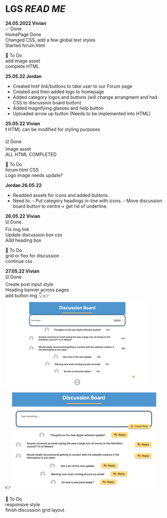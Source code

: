 # LGS *READ ME* 

**24.05.2022 Vivian**  
:white_check_mark: Done   
    HomePage Done     
    Changed CSS, add a few global text styles   
    Started forum.html   
   
:white_square_button: To Do  
    add image asset   
    complete HTML    
 
**25.05.22 Jordan**
- Created href link/buttons to take user to our Forum page 
- Created and then added logo to homepage
- Added category logos and buttons (will change arrangment and had CSS to discussion board button)
- Added magnifying glasses and help button
- Uploaded arrow up button (Needs to be implemented into HTML)

**25.05.22 Vivian**   
:heavy_exclamation_mark: HTML can be modified for styling purposes   

:ballot_box_with_check: Done   
    Image asset   
    ALL HTML COMPLETED   

:black_square_button: To Do   
    forum.html CSS   
    Logo image needs update?  
    
**Jordan 26.05.22**

- Readded assets for icons and added buttons. 
- Need to:
      - Put category headings in-line with icons.
      - Move discussion board button to centre + get rid of underline.   

**26.05.22 Vivian**   
:ballot_box_with_check: Done   
    Fix img link  
    Update discussion box css  
    Add heading box    

:white_square_button: To Do   
    grid or flex for discussion  
  continue css  

**27.05.22 Vivian**   
:ballot_box_with_check: Done   
    Create post input style  
    Heading banner across pages  
    add button img  :point_down:
   :point_right: <img src="/process/process.2.png" alt="process" width="450" height="270">
    
 :point_right:  <img src="/process/process.1.png" alt="process" width="450" height="300">

:white_square_button: To Do   
    responsive style  
    finish discussion grid layout  
